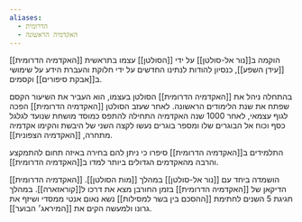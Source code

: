 ```yaml
---
aliases:
  - הדרומית
  - האקדמיה הראשונה
---
```

[[האקדמיה הדרומית]] הוקמה ב[[נור אל-סולטן]] על ידי [[הסולטן]] עצמו בתראשית [[עידן השפע]], כנסיון להודות לנתינו החדשים על ידי חלוקת והעברת הידע על שימושי ב[[אבקת סיפורים]] וקסמים.

בהתחלה ניהל את [[האקדמיה הדרומית]] הסולטן בעצמו, הוא העביר את השיעור הקסם שפתח את שנת הלימודים הראשונה.
לאחר שעזב הסולטן [[האקדמיה הדרומית]] הפכה לגוף עצמאי, לאחר 1000 שנה האקדמיה התחילה להתפס כמוסד מושחת שנועד לגלגל כסף וכוח אל הבוגרים שלו ומספר בוגרים נעשו לקצה השני של היבשת והקימו אקדמיה מתחרה, [[האקדמיה הצפונית]].

התלמידים ב[[האקדמיה הדרומית]] סיפרו כי ניתן להם בחירה באיזה תחום להתמקצע והרבה מהאקדמים הגדולים ביותר למדו ב[[האקדמיה הדרומית]].

[[האקדמיה הדרומית]] הושמדה ביחד עם [[נור אל-סולטן]] במהלך [[מות הסולטן]].
הדיקאן של [[האקדמיה הדרומית]] בזמן החורבן מצא את דרכו ל[[קוראזארה]].
במהלך חגיגת 5 השנים לחתימת [[ההסכם בין בשר למסילות]] נשא נאום אנטי ממסדי ושיזף את גרונו ולמעשה הקים את [[המיראג׳ הבוער]].

